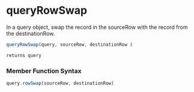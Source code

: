 # queryRowSwap

In a query object, swap the record in the sourceRow with the record from the destinationRow.

```javascript
queryRowSwap(query, sourceRow, destinationRow )
```

```javascript
returns query
```
### Member Function Syntax

```javascript
query.rowSwap(sourceRow, destinationRow)
```
